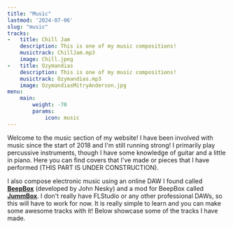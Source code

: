 ```yaml
---
title: "Music"
lastmod: '2024-07-06'
slug: "music"
tracks:
-   title: Chill Jam
    description: This is one of my music compositions!
    musictrack: ChillJam.mp3
    image: Chill.jpeg
-   title: Ozymandias
    description: This is one of my music compositions!
    musictrack: Ozymandias.mp3
    image: OzymandiasMitryAnderson.jpg
menu:
    main:
        weight: -70
        params: 
            icon: music
---
```


Welcome to the music section of my website! I have been involved with music since the start of 2018 and I'm still running strong! I primarily play percussive instruments, though I have some knowledge of guitar and a little in piano. Here you can find covers that I've made or pieces that I have performed (THIS PART IS UNDER CONSTRUCTION).

I also compose electronic music using an online DAW I found called [**BeepBox**](https://www.beepbox.co/) (developed by John Nesky) and a mod for BeepBox called [**JummBox**](https://jummb.us/). I don't really have FLStudio or any other professional DAWs, so this will have to work for now. It is really simple to learn and you can make some awesome tracks with it! Below showcase some of the tracks I have made.